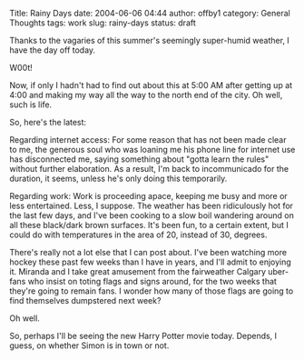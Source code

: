 Title: Rainy Days
date: 2004-06-06 04:44
author: offby1
category: General Thoughts
tags: work
slug: rainy-days
status: draft

Thanks to the vagaries of this summer\'s seemingly super-humid weather, I have the day off today.

W00t!

Now, if only I hadn\'t had to find out about this at 5:00 AM after getting up at 4:00 and making my way all the way to the north end of the city. Oh well, such is life.

So, here\'s the latest:

Regarding internet access: For some reason that has not been made clear to me, the generous soul who was loaning me his phone line for internet use has disconnected me, saying something about \"gotta learn the rules\" without further elaboration. As a result, I\'m back to incommunicado for the duration, it seems, unless he\'s only doing this temporarily.

Regarding work: Work is proceeding apace, keeping me busy and more or less entertained. Less, I suppose. The weather has been ridiculously hot for the last few days, and I\'ve been cooking to a slow boil wandering around on all these black/dark brown surfaces. It\'s been fun, to a certain extent, but I could do with temperatures in the area of 20, instead of 30, degrees.

There\'s really not a lot else that I can post about. I\'ve been watching more hockey these past few weeks than I have in years, and I\'ll admit to enjoying it. Miranda and I take great amusement from the fairweather Calgary uber-fans who insist on toting flags and signs around, for the two weeks that they\'re going to remain fans. I wonder how many of those flags are going to find themselves dumpstered next week?

Oh well.

So, perhaps I\'ll be seeing the new Harry Potter movie today. Depends, I guess, on whether Simon is in town or not.
